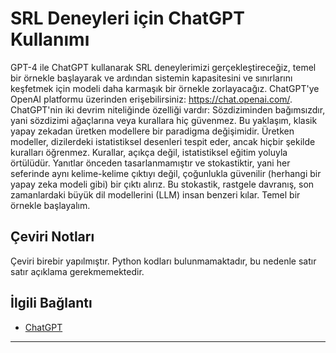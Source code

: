 # SRL Deneyleri için ChatGPT Kullanımı

GPT-4 ile ChatGPT kullanarak SRL deneylerimizi gerçekleştireceğiz, temel bir örnekle başlayarak ve ardından sistemin kapasitesini ve sınırlarını keşfetmek için modeli daha karmaşık bir örnekle zorlayacağız. ChatGPT'ye OpenAI platformu üzerinden erişebilirsiniz: https://chat.openai.com/. ChatGPT'nin iki devrim niteliğinde özelliği vardır: Sözdiziminden bağımsızdır, yani sözdizimi ağaçlarına veya kurallara hiç güvenmez. Bu yaklaşım, klasik yapay zekadan üretken modellere bir paradigma değişimidir. Üretken modeller, dizilerdeki istatistiksel desenleri tespit eder, ancak hiçbir şekilde kuralları öğrenmez. Kurallar, açıkça değil, istatistiksel eğitim yoluyla örtülüdür. Yanıtlar önceden tasarlanmamıştır ve stokastiktir, yani her seferinde aynı kelime-kelime çıktıyı değil, çoğunlukla güvenilir (herhangi bir yapay zeka modeli gibi) bir çıktı alırız. Bu stokastik, rastgele davranış, son zamanlardaki büyük dil modellerini (LLM) insan benzeri kılar. Temel bir örnekle başlayalım.

## Çeviri Notları

Çeviri birebir yapılmıştır. Python kodları bulunmamaktadır, bu nedenle satır satır açıklama gerekmemektedir.

## İlgili Bağlantı

* [ChatGPT](https://chat.openai.com/)

---

